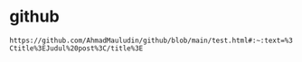 # github
```https://github.com/AhmadMauludin/github/blob/main/test.html#:~:text=%3Ctitle%3EJudul%20post%3C/title%3E```
